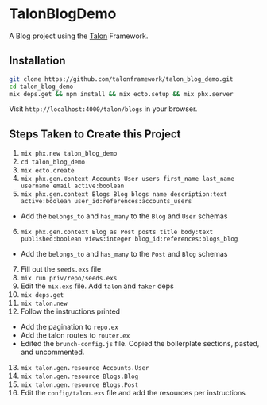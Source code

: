 # TalonBlogDemo

A Blog project using the [Talon](https://github.com/talonframework/talon) Framework.

## Installation

```bash
git clone https://github.com/talonframework/talon_blog_demo.git
cd talon_blog_demo
mix deps.get && npm install && mix ecto.setup && mix phx.server
```

Visit `http://localhost:4000/talon/blogs` in your browser.

## Steps Taken to Create this Project

1. `mix phx.new talon_blog_demo`
2. `cd talon_blog_demo`
3. `mix ecto.create`
4. `mix phx.gen.context Accounts User users first_name last_name username email active:boolean`
5. `mix phx.gen.context Blogs Blog blogs name description:text active:boolean user_id:references:accounts_users`
  * Add the `belongs_to` and `has_many` to the `Blog` and `User` schemas
6. `mix phx.gen.context Blog as Post posts title body:text published:boolean views:integer blog_id:references:blogs_blog`
  * Add the `belongs_to` and `has_many` to the `Post` and `Blog` schemas
7. Fill out the `seeds.exs` file
8. `mix run priv/repo/seeds.exs`
9. Edit the `mix.exs` file. Add `talon` and `faker` deps
10. `mix deps.get`
11. `mix talon.new`
12. Follow the instructions printed
  * Add the pagination to `repo.ex`
  * Add the talon routes to `router.ex`
  * Edited the `brunch-config.js` file. Copied the boilerplate sections, pasted, and uncommented.
13. `mix talon.gen.resource Accounts.User`
14. `mix talon.gen.resource Blogs.Blog`
15. `mix talon.gen.resource Blogs.Post`
16. Edit the `config/talon.exs` file and add the resources per instructions
